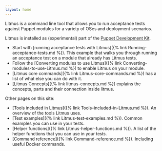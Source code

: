 ```yaml
---
layout: home
---
```


Litmus is a command line tool that allows you to run acceptance tests against Puppet modules for a variety of OSes and deployment scenarios.

Litmus is installed as (experimental) part of the [Puppet Development Kit](https://puppet.com/try-puppet/puppet-development-kit/).

* Start with [running acceptance tests with Litmus]({% link Running-acceptance-tests.md %}). This example that walks you through running an acceptance test on a module that already has Litmus tests.
* Follow the [Converting modules to use Litmus]({% link Converting-modules-to-use-Litmus.md %}) to enable Litmus on your module.
* [Litmus core commands]({% link Litmus-core-commands.md %}) has a list of what else you can do with it.
* [Litmus Concepts]({% link litmus-concepts.md %}) explains the concepts, parts and their connection inside litmus.

Other pages on this site:

* [Tools included in Litmus]({% link Tools-included-in-Litmus.md %}). An overview of the tools Litmus uses.
* [Test examples]({% link Litmus-test-examples.md %}). Common examples you can use in your tests.
* [Helper functions]({% link Litmus-helper-functions.md %}). A list of the helper functions that you can use in your tests.
* [Command reference]({% link Command-reference.md %}). Including useful Docker commands.
